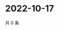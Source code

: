 # 2022-10-17

共 0 条

<!-- BEGIN WEIBO -->
<!-- 最后更新时间 Mon Oct 17 2022 15:44:35 GMT+0800 (China Standard Time) -->

<!-- END WEIBO -->
